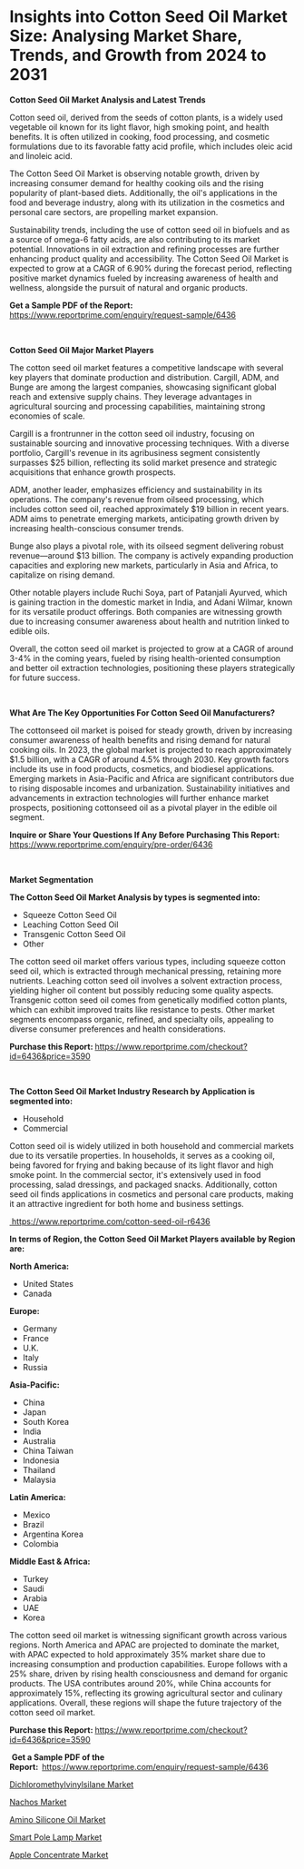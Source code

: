 <p><h1>Insights into Cotton Seed Oil Market Size: Analysing Market Share, Trends, and Growth from 2024 to 2031</h1></p><p><strong>Cotton Seed Oil Market Analysis and Latest Trends</strong></p>
<p><p>Cotton seed oil, derived from the seeds of cotton plants, is a widely used vegetable oil known for its light flavor, high smoking point, and health benefits. It is often utilized in cooking, food processing, and cosmetic formulations due to its favorable fatty acid profile, which includes oleic acid and linoleic acid. </p><p>The Cotton Seed Oil Market is observing notable growth, driven by increasing consumer demand for healthy cooking oils and the rising popularity of plant-based diets. Additionally, the oil's applications in the food and beverage industry, along with its utilization in the cosmetics and personal care sectors, are propelling market expansion. </p><p>Sustainability trends, including the use of cotton seed oil in biofuels and as a source of omega-6 fatty acids, are also contributing to its market potential. Innovations in oil extraction and refining processes are further enhancing product quality and accessibility. The Cotton Seed Oil Market is expected to grow at a CAGR of 6.90% during the forecast period, reflecting positive market dynamics fueled by increasing awareness of health and wellness, alongside the pursuit of natural and organic products.</p></p>
<p><strong>Get a Sample PDF of the Report:&nbsp;</strong> <a href="https://www.reportprime.com/enquiry/request-sample/6436?utm_campaign=11&utm_medium=2&utm_source=Github&utm_content=ia&utm_term=28102024&utm_id=cotton-seed-oil">https://www.reportprime.com/enquiry/request-sample/6436</a></p>
<p>&nbsp;</p>
<p><strong>Cotton Seed Oil Major Market Players</strong></p>
<p><p>The cotton seed oil market features a competitive landscape with several key players that dominate production and distribution. Cargill, ADM, and Bunge are among the largest companies, showcasing significant global reach and extensive supply chains. They leverage advantages in agricultural sourcing and processing capabilities, maintaining strong economies of scale.</p><p>Cargill is a frontrunner in the cotton seed oil industry, focusing on sustainable sourcing and innovative processing techniques. With a diverse portfolio, Cargill's revenue in its agribusiness segment consistently surpasses $25 billion, reflecting its solid market presence and strategic acquisitions that enhance growth prospects.</p><p>ADM, another leader, emphasizes efficiency and sustainability in its operations. The company's revenue from oilseed processing, which includes cotton seed oil, reached approximately $19 billion in recent years. ADM aims to penetrate emerging markets, anticipating growth driven by increasing health-conscious consumer trends.</p><p>Bunge also plays a pivotal role, with its oilseed segment delivering robust revenue—around $13 billion. The company is actively expanding production capacities and exploring new markets, particularly in Asia and Africa, to capitalize on rising demand.</p><p>Other notable players include Ruchi Soya, part of Patanjali Ayurved, which is gaining traction in the domestic market in India, and Adani Wilmar, known for its versatile product offerings. Both companies are witnessing growth due to increasing consumer awareness about health and nutrition linked to edible oils.</p><p>Overall, the cotton seed oil market is projected to grow at a CAGR of around 3-4% in the coming years, fueled by rising health-oriented consumption and better oil extraction technologies, positioning these players strategically for future success.</p></p>
<p>&nbsp;</p>
<p><strong>What Are The Key Opportunities For Cotton Seed Oil Manufacturers?</strong></p>
<p><p>The cottonseed oil market is poised for steady growth, driven by increasing consumer awareness of health benefits and rising demand for natural cooking oils. In 2023, the global market is projected to reach approximately $1.5 billion, with a CAGR of around 4.5% through 2030. Key growth factors include its use in food products, cosmetics, and biodiesel applications. Emerging markets in Asia-Pacific and Africa are significant contributors due to rising disposable incomes and urbanization. Sustainability initiatives and advancements in extraction technologies will further enhance market prospects, positioning cottonseed oil as a pivotal player in the edible oil segment.</p></p>
<p><strong>Inquire or Share Your Questions If Any Before Purchasing This Report:</strong> <a href="https://www.reportprime.com/enquiry/pre-order/6436?utm_campaign=11&utm_medium=2&utm_source=Github&utm_content=ia&utm_term=28102024&utm_id=cotton-seed-oil">https://www.reportprime.com/enquiry/pre-order/6436</a></p>
<p>&nbsp;</p>
<p><strong>Market Segmentation</strong></p>
<p><strong>The Cotton Seed Oil Market Analysis by types is segmented into:</strong></p>
<p><ul><li>Squeeze Cotton Seed Oil</li><li>Leaching Cotton Seed Oil</li><li>Transgenic Cotton Seed Oil</li><li>Other</li></ul></p>
<p><p>The cotton seed oil market offers various types, including squeeze cotton seed oil, which is extracted through mechanical pressing, retaining more nutrients. Leaching cotton seed oil involves a solvent extraction process, yielding higher oil content but possibly reducing some quality aspects. Transgenic cotton seed oil comes from genetically modified cotton plants, which can exhibit improved traits like resistance to pests. Other market segments encompass organic, refined, and specialty oils, appealing to diverse consumer preferences and health considerations.</p></p>
<p><strong>Purchase this Report:&nbsp;</strong><a href="https://www.reportprime.com/checkout?id=6436&price=3590&utm_campaign=11&utm_medium=2&utm_source=Github&utm_content=ia&utm_term=28102024&utm_id=cotton-seed-oil">https://www.reportprime.com/checkout?id=6436&price=3590</a></p>
<p>&nbsp;</p>
<p><strong>The Cotton Seed Oil Market Industry Research by Application is segmented into:</strong></p>
<p><ul><li>Household</li><li>Commercial</li></ul></p>
<p><p>Cotton seed oil is widely utilized in both household and commercial markets due to its versatile properties. In households, it serves as a cooking oil, being favored for frying and baking because of its light flavor and high smoke point. In the commercial sector, it's extensively used in food processing, salad dressings, and packaged snacks. Additionally, cotton seed oil finds applications in cosmetics and personal care products, making it an attractive ingredient for both home and business settings.</p></p>
<p><a href="https://www.reportprime.com/cotton-seed-oil-r6436?utm_campaign=11&utm_medium=2&utm_source=Github&utm_content=ia&utm_term=28102024&utm_id=cotton-seed-oil">&nbsp;https://www.reportprime.com/cotton-seed-oil-r6436</a></p>
<p><strong>In terms of Region, the Cotton Seed Oil Market Players available by Region are:</strong></p>
<p>
    <p> <strong> North America: </strong>
        <ul>
            <li>United States</li>
            <li>Canada</li>
        </ul>
        </p> 
    <p> <strong> Europe: </strong>
        <ul>
            <li>Germany</li>
            <li>France</li>
            <li>U.K.</li>
            <li>Italy</li>
            <li>Russia</li>
        </ul>
        </p> 
    <p> <strong> Asia-Pacific: </strong>
        <ul>
            <li>China</li>
            <li>Japan</li>
            <li>South Korea</li>
            <li>India</li>
            <li>Australia</li>
            <li>China Taiwan</li>
            <li>Indonesia</li>
            <li>Thailand</li>
            <li>Malaysia</li>
        </ul>
        </p> 
    <p> <strong> Latin America: </strong>
        <ul>
            <li>Mexico</li>
            <li>Brazil</li>
            <li>Argentina Korea</li>
            <li>Colombia</li>
        </ul>
        </p> 
    <p> <strong> Middle East & Africa: </strong>
        <ul>
            <li>Turkey</li>
            <li>Saudi</li>
            <li>Arabia</li>
            <li>UAE</li>
            <li>Korea</li>
        </ul>
    </p>
    </p>
<p><p>The cotton seed oil market is witnessing significant growth across various regions. North America and APAC are projected to dominate the market, with APAC expected to hold approximately 35% market share due to increasing consumption and production capabilities. Europe follows with a 25% share, driven by rising health consciousness and demand for organic products. The USA contributes around 20%, while China accounts for approximately 15%, reflecting its growing agricultural sector and culinary applications. Overall, these regions will shape the future trajectory of the cotton seed oil market.</p></p>
<p><strong>Purchase this Report: </strong><a href="https://www.reportprime.com/checkout?id=6436&price=3590&utm_campaign=11&utm_medium=2&utm_source=Github&utm_content=ia&utm_term=28102024&utm_id=cotton-seed-oil">https://www.reportprime.com/checkout?id=6436&price=3590</a></p>
<p>&nbsp;<strong>Get a Sample PDF of the Report:&nbsp;&nbsp;</strong><a href="https://www.reportprime.com/enquiry/request-sample/6436?utm_campaign=11&utm_medium=2&utm_source=Github&utm_content=ia&utm_term=28102024&utm_id=cotton-seed-oil">https://www.reportprime.com/enquiry/request-sample/6436</a></p>
<p><strong></strong></p>
<p><p><a href="https://www.linkedin.com/pulse/strategic-insights-global-dichloromethylvinylsilane-market-trends-pqfnf?utm_campaign=11&utm_medium=2&utm_source=Github&utm_content=ia&utm_term=28102024&utm_id=cotton-seed-oil">Dichloromethylvinylsilane Market</a></p><p><a href="https://github.com/ambertqocronceb/Market-Research-Report-List-1/blob/main/nachos-market.md?utm_campaign=11&utm_medium=2&utm_source=Github&utm_content=ia&utm_term=28102024&utm_id=cotton-seed-oil">Nachos Market</a></p><p><a href="https://www.linkedin.com/pulse/amino-silicone-oil-revenue-growth-report-2024-2031-insightra-l2gbf?utm_campaign=11&utm_medium=2&utm_source=Github&utm_content=ia&utm_term=28102024&utm_id=cotton-seed-oil">Amino Silicone Oil Market</a></p><p><a href="https://issuu.com/reportprime-2/docs/smart-pole-lamp-market-size-2030.pp_f4a8cfe766a795?utm_campaign=11&utm_medium=2&utm_source=Github&utm_content=ia&utm_term=28102024&utm_id=cotton-seed-oil">Smart Pole Lamp Market</a></p><p><a href="https://github.com/lawriesievelwij/Market-Research-Report-List-1/blob/main/apple-concentrate-market.md?utm_campaign=11&utm_medium=2&utm_source=Github&utm_content=ia&utm_term=28102024&utm_id=cotton-seed-oil">Apple Concentrate Market</a></p></p>